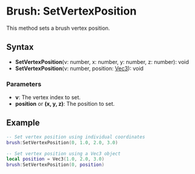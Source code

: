 # Brush: SetVertexPosition

This method sets a brush vertex position.

## Syntax

- **SetVertexPosition**(v: number, x: number, y: number, z: number): void
- **SetVertexPosition**(v: number, position: [Vec3](#Vec3)): void

### Parameters

- **v**: The vertex index to set.
- **position** or **(x, y, z)**: The position to set.

## Example

```lua
-- Set vertex position using individual coordinates
brush:SetVertexPosition(0, 1.0, 2.0, 3.0)

-- Set vertex position using a Vec3 object
local position = Vec3(1.0, 2.0, 3.0)
brush:SetVertexPosition(0, position)
```